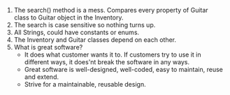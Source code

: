 1. The search() method is a mess. Compares every property of Guitar class to Guitar object in the Inventory.
2. The search is case sensitive so nothing turns up.
3. All Strings, could have constants or enums.
4. The Inventory and Guitar classes depend on each other.
5. What is great software? 
    - It does what customer wants it to. If customers try to use it in different ways, it does'nt break the software in any ways.
    - Great software is well-designed, well-coded, easy to maintain, reuse and extend.
    - Strive for a maintainable, reusable design.